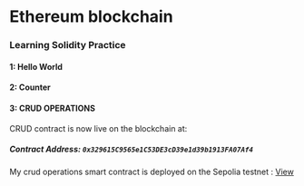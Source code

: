 # Ethereum blockchain 
### Learning Solidity Practice
#### 1: Hello World 
#### 2: Counter
#### 3: CRUD OPERATIONS
CRUD contract is now live on the blockchain at:
##### Contract Address: `0x329615C9565e1C53DE3cD39e1d39b1913FA07Af4`
My crud operations smart contract is deployed on the Sepolia testnet : [View](https://sepolia.etherscan.io/address/0x329615c9565e1c53de3cd39e1d39b1913fa07af4)
